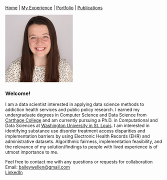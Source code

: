 [Home](index.md) | [My Experience](Experience.md) | [Portfolio](portfolio.md) | [Publications](Publications.md)  

![Headshot](newheadshot.jpeg)  

### Welcome!

I am a data scientist interested in applying data science methods to addiction health services and public policy  research. I earned my undergraduate degrees in Computer Science and Data Science from [Carthage College](https://www.carthage.edu/) and am currently pursuing a Ph.D. in Computational and Data Sciences at [Washington University in St. Louis](https://wustl.edu/).  I am interested in identifying substance use disorder treatment access disparities and implementation barriers by using Electronic Health Records (EHR) and administrative datasets. Algorithmic fairness, implementation feasibility, and the relevance of my solution/findings to people with lived experience is of utmost importance to me.  



Feel free to contact me with any questions or requests for collaboration   
Email: baileywellen@gmail.com  
[LinkedIn](https://www.linkedin.com/in/bailey-wellen/)

 
